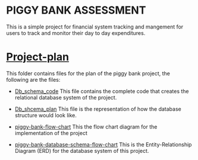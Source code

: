 # PIGGY BANK ASSESSMENT

This is a simple project for financial system tracking and mangement for users to track and monitor their day to day expenditures. 

# [Project-plan](./project-plan/)
This folder contains files for the plan of the piggy bank project, the following are the files:

* [Db_schema_code](./project-plan/Db_schema_code)
This file contains the complete code that creates the relational database system of the project.

* [Db_shcema_plan](./project-plan/Db_schema_plan)
This file is the representation of how the database structure would look like.

* [piggy-bank-flow-chart](./project-plan/piggy-bank-flow-chart.png)
This the flow chart diagram for the implementation of the project

* [piggy-bank-database-schema-flow-chart](./project-plan/piggy-bank-database-schema-flow-chart.png)
This is the Entity-Relationship Diagram (ERD) for the database system of this project.